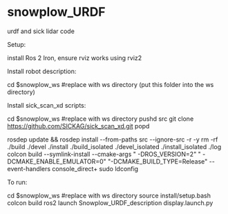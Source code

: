 # snowplow_URDF
urdf and sick lidar code

Setup:

install Ros 2 Iron, ensure rviz works using
rviz2

Install robot description:

cd $snowplow_ws  #replace with ws directory
(put this folder into the ws directory)

Install sick_scan_xd scripts:

cd $snowplow_ws  #replace with ws directory
pushd src
git clone https://github.com/SICKAG/sick_scan_xd.git
popd

rosdep update && rosdep install --from-paths src --ignore-src -r -y
rm -rf ./build ./devel ./install ./build_isolated ./devel_isolated ./install_isolated ./log
colcon build --symlink-install --cmake-args " -DROS_VERSION=2" " -DCMAKE_ENABLE_EMULATOR=0" "-DCMAKE_BUILD_TYPE=Release" --event-handlers console_direct+
sudo ldconfig


To run:

cd $snowplow_ws  #replace with ws directory
source install/setup.bash
colcon build
ros2 launch Snowplow_URDF_description display.launch.py

